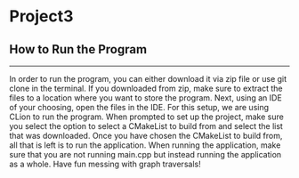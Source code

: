 # Project3

## How to Run the Program
---
In order to run the program, you can either download it via zip file or use git clone in the terminal.
If you downloaded from zip, make sure to extract the files to a location where you want to store the program.
Next, using an IDE of your choosing, open the files in the IDE. For this setup, we are using CLion to run the program.
When prompted to set up the project, make sure you select the option to select a CMakeList to build from and select the list that was downloaded.
Once you have chosen the CMakeList to build from, all that is left is to run the application. When running the application, make sure that you are not running main.cpp but instead running the application as a whole.
Have fun messing with graph traversals!
